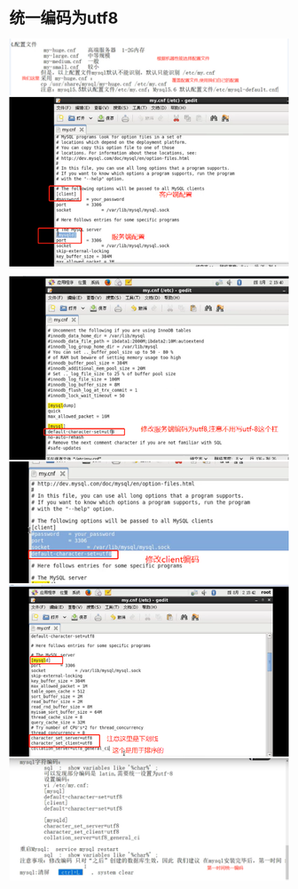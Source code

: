 # 统一编码为utf8

![](../pics/MySql配置文件.png)
![](../pics/Mysql客户端配置和服务端配置.png)

![](../pics/mysql06.png)
![](../pics/mysql07.png)
![](../pics/mysql08.png)
![](../pics/mysql10.png)